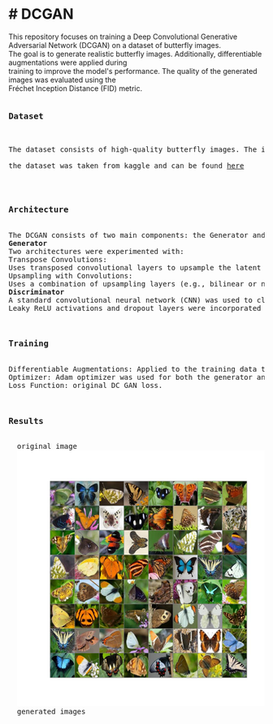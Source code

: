 <body>
<h1># DCGAN</h1>

This repository focuses on training a Deep Convolutional Generative Adversarial Network (DCGAN) on a dataset of butterfly images. <br>
The goal is to generate realistic butterfly images. Additionally, differentiable augmentations were applied during <br>                      training to improve the model's performance. The quality of the generated images was evaluated using the  <br>                               Fréchet Inception Distance (FID) metric.<br>
<pre>
<b><h3>Dataset</h3></b> <br>
The dataset consists of high-quality butterfly images. The images were preprocessed to ensure consistency in size and format. <br>
the dataset was taken from kaggle and can be found <a href = "https://www.kaggle.com/datasets/phucthaiv02/butterfly-image-classification/data">here</a><br>
</pre>
<pre>
  <h3><b>Architecture</b></h3>
The DCGAN consists of two main components: the Generator and the Discriminator.
<b>Generator</b>
Two architectures were experimented with:
Transpose Convolutions:
Uses transposed convolutional layers to upsample the latent vector into an image.
Upsampling with Convolutions:
Uses a combination of upsampling layers (e.g., bilinear or nearest-neighbor) followed by convolutional layers. This approach yielded better results.
<b>Discriminator</b>
A standard convolutional neural network (CNN) was used to classify images as real or fake.
Leaky ReLU activations and dropout layers were incorporated to improve stability.
</pre>
<pre>
  <h3><b>Training</b></h3>
Differentiable Augmentations: Applied to the training data to improve generalization and prevent overfitting. More information can be found <a href = "https://github.com/mit-han-lab/data-efficient-gans/blob/master/DiffAugment_pytorch.py">here</a>
Optimizer: Adam optimizer was used for both the generator and discriminator. with learning rate of 1e-3 for generator and learning rate of 1e-4 for the discriminator.
Loss Function: original DC GAN loss.
</pre>
<pre>
  <h3><b>Results</b></h3>
  original image
  <img src = "original.jpg">
  generated images
  <img src = "">
</pre>

  
</body>

